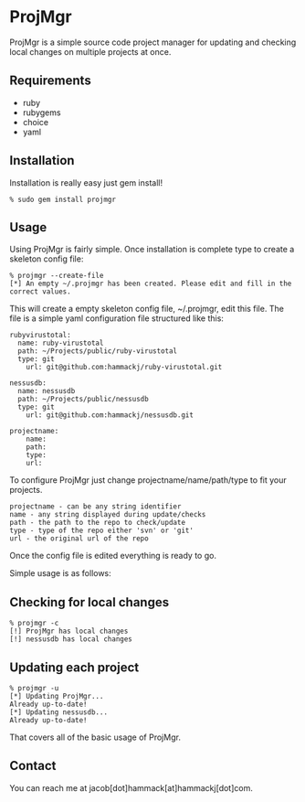 ProjMgr
===

ProjMgr is a simple source code project manager for updating and checking local changes on multiple projects at once.

Requirements
---

* ruby 
* rubygems
* choice
* yaml 


Installation
---
Installation is really easy just gem install!

	% sudo gem install projmgr
	
Usage
---
Using ProjMgr is fairly simple. Once installation is complete type to create a skeleton config file:

	% projmgr --create-file
	[*] An empty ~/.projmgr has been created. Please edit and fill in the correct values.

This will create a empty skeleton config file, ~/.projmgr, edit this file. The file is a simple yaml configuration file structured like this:


	rubyvirustotal: 
	  name: ruby-virustotal
	  path: ~/Projects/public/ruby-virustotal
	  type: git
		url: git@github.com:hammackj/ruby-virustotal.git

	nessusdb:
	  name: nessusdb
	  path: ~/Projects/public/nessusdb
	  type: git
		url: git@github.com:hammackj/nessusdb.git

	projectname: 
		name: 
		path: 
		type: 
		url:

To configure ProjMgr just change projectname/name/path/type to fit your projects. 

	projectname - can be any string identifier
	name - any string displayed during update/checks
	path - the path to the repo to check/update
	type - type of the repo either 'svn' or 'git'
	url - the original url of the repo

Once the config file is edited everything is ready to go. 

Simple usage is as follows:

Checking for local changes
----

	% projmgr -c
	[!] ProjMgr has local changes
	[!] nessusdb has local changes
	

Updating each project
----

	% projmgr -u
	[*] Updating ProjMgr...
	Already up-to-date!
	[*] Updating nessusdb...
	Already up-to-date!

That covers all of the basic usage of ProjMgr.
	
Contact
---
You can reach me at jacob[dot]hammack[at]hammackj[dot]com.
